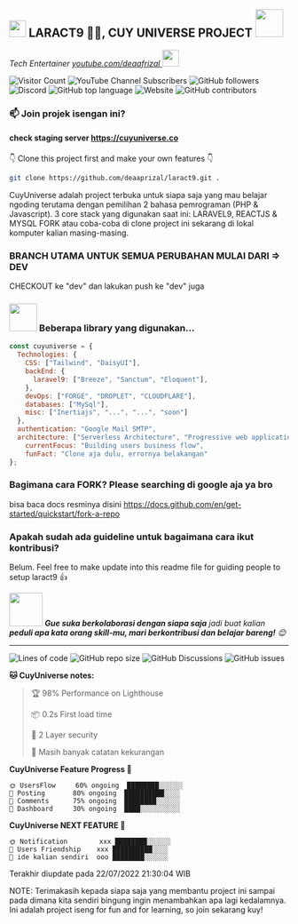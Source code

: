<h2><img src="https://emojis.slackmojis.com/emojis/images/1531849430/4246/blob-sunglasses.gif?1531849430" width="30"/> LARACT9 🐱‍💻, CUY UNIVERSE PROJECT <img src="https://media.giphy.com/media/12oufCB0MyZ1Go/giphy.gif" width="50"></h2>
<p><em>Tech Entertainer <a href="https://www.footloose.io/">youtube.com/deaafrizal
</a><img src="https://media.giphy.com/media/WUlplcMpOCEmTGBtBW/giphy.gif" width="30"> 
</em></p>

![Visitor Count](https://profile-counter.glitch.me/deaaprizal/count.svg)
![YouTube Channel Subscribers](https://img.shields.io/youtube/channel/subscribers/UCU7YluxOYon-yofPxfGHVog?label=Dea%20Afrizal&style=for-the-badge)
![GitHub followers](https://img.shields.io/github/followers/deaaprizal?label=Follow%20My%20Github&style=for-the-badge)
![Discord](https://img.shields.io/discord/887712251887382578?label=DISCORD%20CUYHUB&style=for-the-badge)
![GitHub top language](https://img.shields.io/github/languages/top/deaaprizal/laract9?label=LARACT9%20LANG&style=for-the-badge)
![Website](https://img.shields.io/website?down_color=red&down_message=DOWN%20%2F%20OFFLINE&label=cuyuniverse%20web%20stats%20%3D%3E&style=for-the-badge&up_color=pink&up_message=UP%20%2F%20ONLINE&url=https%3A%2F%2Fcuyuniverse.co)
![GitHub contributors](https://img.shields.io/github/contributors/deaaprizal/laract9?label=cuycontributors&style=for-the-badge)

### 📫 Join projek isengan ini?
#### check staging server https://cuyuniverse.co


👇 Clone this project first and make your own features 👇
```bash
git clone https://github.com/deaaprizal/laract9.git .
```

CuyUniverse adalah project terbuka untuk siapa saja yang mau belajar ngoding terutama dengan pemilihan 2 bahasa pemrograman (PHP & Javascript).
3 core stack yang digunakan saat ini: LARAVEL9, REACTJS & MYSQL
FORK atau coba-coba di clone project ini sekarang di lokal komputer kalian masing-masing.


### BRANCH UTAMA UNTUK SEMUA PERUBAHAN MULAI DARI => DEV 
CHECKOUT ke "dev" dan lakukan push ke "dev" juga


### <img src="https://media.giphy.com/media/VgCDAzcKvsR6OM0uWg/giphy.gif" width="50"> Beberapa library yang digunakan...  

```javascript
const cuyuniverse = {
  Technologies: {
    CSS: ["Tailwind", "DaisyUI"],
    backEnd: {
      laravel9: ["Breeze", "Sanctum", "Eloquent"],
    },
    devOps: ["FORGE", "DROPLET", "CLOUDFLARE"],
    databases: ["MySql"],
    misc: ["Inertiajs", "...", "...", "soon"]
  },
  authentication: "Google Mail SMTP",
  architecture: ["Serverless Architecture", "Progressive web applications*soon", "Hybrid Rendering"],
    currentFocus: "Building users business flow",
    funFact: "Clone aja dulu, errornya belakangan"
};
```


### Bagimana cara FORK? Please searching di google aja ya bro
bisa baca docs resminya disini https://docs.github.com/en/get-started/quickstart/fork-a-repo


### Apakah sudah ada guideline untuk bagaimana cara ikut kontribusi?
Belum. Feel free to make update into this readme file for guiding people to setup laract9 👍


<img src="https://media.giphy.com/media/LnQjpWaON8nhr21vNW/giphy.gif" width="60"> <em><b>Gue suka berkolaborasi dengan siapa saja</b> jadi buat kalian <b>peduli apa kata orang skill-mu, mari berkontribusi dan belajar bareng!</b> 😊</em>

---

![Lines of code](https://img.shields.io/tokei/lines/github/deaaprizal/laract9?style=for-the-badge)
![GitHub repo size](https://img.shields.io/github/repo-size/deaaprizal/laract9?style=for-the-badge)
![GitHub Discussions](https://img.shields.io/github/discussions/deaaprizal/laract9?style=for-the-badge)
![GitHub issues](https://img.shields.io/github/issues/deaaprizal/laract9?style=for-the-badge)

**🐱 CuyUniverse notes:** 

> 🏆 98% Performance on Lighthouse
 > 
> 📦 0.2s First load time 
 > 
> 🔑 2 Layer security
  > 
> 📜 Masih banyak catatan kekurangan
 > 
> 
**CuyUniverse Feature Progress 🐤** 

```text
🌞 UsersFlow     60% ongoing  ████████░░░░░░
🌆 Posting       80% ongoing  ██████████░░░░
🌃 Comments      75% ongoing  ████████░░░░░░ 
🌙 Dashboard     30% ongoing  ████░░░░░░░░░░

```

**CuyUniverse NEXT FEATURE 📖** 

```text
🌞 Notification        xxx ████████░░░░░░
🌆 Users Friendship    xxx ██████████░░░░
🌃 ide kalian sendiri  ooo ████████░░░░░░ 

```


 Terakhir diupdate pada 22/07/2022 21:30:04 WIB


NOTE: Terimakasih kepada siapa saja yang membantu project ini sampai pada dimana kita sendiri bingung ingin menambahkan apa lagi kedalamnya. Ini adalah project iseng for fun and for learning, so join sekarang kuy!
